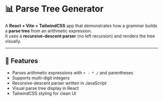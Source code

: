 # 📊 Parse Tree Generator

A **React + Vite + TailwindCSS** app that demonstrates how a grammar builds a **parse tree** from an arithmetic expression.  
It uses a **recursive-descent parser** (no left recursion) and renders the tree visually.

---

## 🚀 Features
- Parses arithmetic expressions with `+ - * /` and parentheses
- Supports multi-digit integers
- Recursive-descent parser written in JavaScript
- Visual parse tree display in React
- TailwindCSS styling for clean UI
